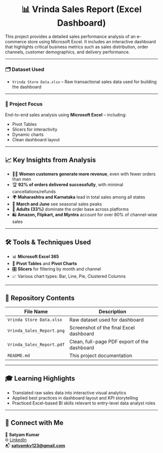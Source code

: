 <h1 align="center">📊 Vrinda Sales Report (Excel Dashboard)</h1>

This project provides a detailed sales performance analysis of an e-commerce store using Microsoft Excel. It includes an interactive dashboard that highlights critical business metrics such as sales distribution, order channels, customer demographics, and delivery performance.

---

<h3>🗂️ Dataset Used</h3>

- `Vrinda Store Data.xlsx` – Raw transactional sales data used for building the dashboard

---

<h3>🎯 Project Focus</h3>

End-to-end sales analysis using **Microsoft Excel** – including:
- Pivot Tables
- Slicers for interactivity
- Dynamic charts
- Clean dashboard layout

---

<h2>📈 Key Insights from Analysis</h2>

- 👩‍🦰 **Women customers generate more revenue**, even with fewer orders than men
- 🏆 **92% of orders delivered successfully**, with minimal cancellations/refunds
- 🌍 **Maharashtra and Karnataka** lead in total sales among all states
- 📅 **March and June** see seasonal sales peaks
- 🧒 **Adults (33%)** dominate the order base across platforms
- 🛍️ **Amazon, Flipkart, and Myntra** account for over 80% of channel-wise sales

---

<h2>🛠 Tools & Techniques Used</h2>

- 📊 **Microsoft Excel 365**
- 🧮 **Pivot Tables** and **Pivot Charts**
- 🎛️ **Slicers** for filtering by month and channel
- 📈 Various chart types: Bar, Line, Pie, Clustered Columns

---

<h2>📂 Repository Contents</h2>

| File Name                    | Description                                |
|-----------------------------|--------------------------------------------|
| `Vrinda Store Data.xlsx`    | Raw dataset used for dashboard             |
| `Vrinda_Sales_Report.png`   | Screenshot of the final Excel dashboard    |
| `Vrinda_Sales_Report.pdf` | Clean, full-page PDF export of the dashboard |
| `README.md`                 | This project documentation                 |

---

<h2>🎓 Learning Highlights</h2>

- Translated raw sales data into interactive visual analytics
- Applied best practices in dashboard layout and KPI storytelling
- Practiced Excel-based BI skills relevant to entry-level data analyst roles

---

<h2>🔗 Connect with Me</h2>

👤 **Satyam Kumar**  
🌐 [LinkedIn](https://www.linkedin.com/in/satyam-kumar-5a229222b)  
📬 **satyamkv123@gmail.com**
